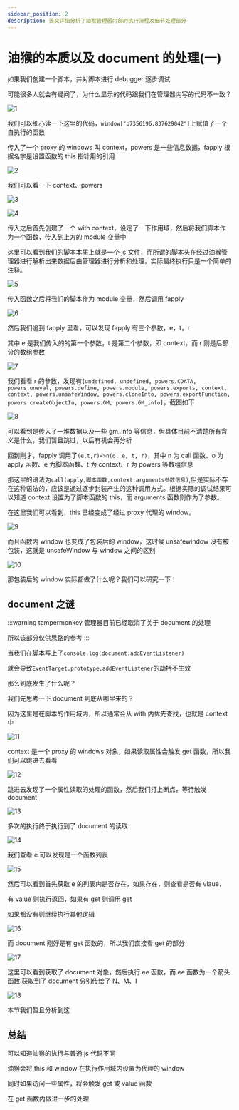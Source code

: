```yaml
---
sidebar_position: 2
description: 该文详细分析了油猴管理器内部的执行流程及细节处理部分
---
```


# 油猴的本质以及 document 的处理(一)

如果我们创建一个脚本，并对脚本进行 debugger 逐步调试

可能很多人就会有疑问了，为什么显示的代码跟我们在管理器内写的代码不一致？

![1](./img/01/1.png)

我们可以细心读一下这里的代码，`window["p7356196.837629042"]`上赋值了一个自执行的函数

传入了一个 proxy 的 windows 叫 context，powers 是一些信息数据，fapply 根据名字是设置函数的 this 指针用的引用

![2](./img/01/2.png)

我们可以看一下 context、powers

![3](./img/01/3.png)

![4](./img/01/4.png)

传入之后首先创建了一个 with context，设定了一下作用域，然后将我们脚本作为一个函数，传入到上方的 module 变量中

这里可以看到我们的脚本本质上就是一个 js 文件，而所谓的脚本头在经过油猴管理器进行解析出来数据后由管理器进行分析和处理，实际最终执行只是一个简单的注释。

![5](./img/01/5.png)

传入函数之后将我们的脚本作为 module 变量，然后调用 fapply

![6](./img/01/6.png)

然后我们追到 fapply 里看，可以发现 fapply 有三个参数，e，t，r

其中 e 是我们传入的的第一个参数，t 是第二个参数，即 context，而 r 则是后部分的数组参数

![7](./img/01/7.png)

我们看看 r 的参数，发现有`[undefined, undefined, powers.CDATA, powers.uneval, powers.define, powers.module, powers.exports, context, context, powers.unsafeWindow, powers.cloneInto, powers.exportFunction, powers.createObjectIn, powers.GM, powers.GM_info]`，截图如下

![8](./img/01/8.png)

可以看到是传入了一堆数据以及一些 gm_info 等信息，但具体目前不清楚所有含义是什么，我们暂且跳过，以后有机会再分析

回到刚才，fapply 调用了`(e,t,r)=>n(o, e, t, r)`，其中 n 为 call 函数、o 为 apply 函数、e 为脚本函数、t 为 context、r 为 powers 等数组信息

那这里的语法为`call(apply,脚本函数,context,arguments参数信息)`,但是实际不存在这种语法的，应该是通过逐步封装产生的这种调用方式。根据实际的调试结果可以知道 context 设置为了脚本函数的 this，而 arguments 函数则作为了参数。

在这里我们可以看到，this 已经变成了经过 proxy 代理的 window。

![9](./img/01/9.png)

而且函数内 window 也变成了包装后的 window，这时候 unsafewindow 没有被包装，这就是 unsafeWindow 与 window 之间的区别

![10](./img/01/10.png)

那包装后的 window 实际都做了什么呢？我们可以研究一下！

## document 之谜

:::warning
tampermonkey 管理器目前已经取消了关于 document 的处理

所以该部分仅供思路的参考
:::

当我们在脚本写上了`console.log(document.addEventListener)`

就会导致`EventTarget.prototype.addEventListener`的劫持不生效

那么到底发生了什么呢？

我们先思考一下 document 到底从哪里来的？

因为这里是在脚本的作用域内，所以通常会从 with 内优先查找，也就是 context 中

![11](./img/01/11.png)

context 是一个 proxy 的 windows 对象，如果读取属性会触发 get 函数，所以我们可以跳进去看看

![12](./img/01/12.png)

跳进去发现了一个属性读取的处理的函数，然后我们打上断点，等待触发 document

![13](./img/01/13.png)

多次的执行终于执行到了 document 的读取

![14](./img/01/14.png)

我们查看 e 可以发现是一个函数列表

![15](./img/01/15.png)

然后可以看到首先获取 e 的列表内是否存在，如果存在，则查看是否有 vlaue，

有 value 则执行返回，如果有 get 则调用 get

如果都没有则继续执行其他逻辑

![16](./img/01/16.png)

而 document 刚好是有 get 函数的，所以我们直接看 get 的部分

![17](./img/01/17.png)

这里可以看到获取了 document 对象，然后执行 ee 函数，而 ee 函数为一个箭头函数
获取到了 document 分别传给了 N、M、I

![18](./img/01/18.png)

本节我们暂且分析到这

## 总结

可以知道油猴的执行与普通 js 代码不同

油猴会将 this 和 window 在执行作用域内设置为代理的 window

同时如果访问一些属性，将会触发 get 或 value 函数

在 get 函数内做进一步的处理

